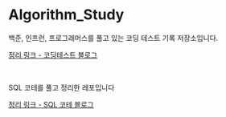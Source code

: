 # Algorithm_Study

백준, 인프런, 프로그래머스를 풀고 있는 코딩 테스트 기록 저장소입니다.

[정리 링크 - 코딩테스트 블로그](https://www.yuki-dev-blog.site/coding-test/code-practice)

<br>

SQL 코테를 풀고 정리한 레포입니다

[정리 링크 - SQL 코테 블로그](https://www.yuki-dev-blog.site/coding-test/sql-practice)